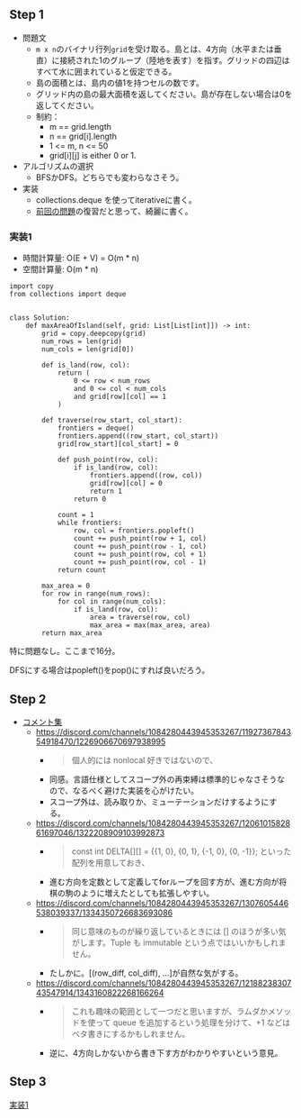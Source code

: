 ## Step 1

- 問題文
  - `m x n`のバイナリ行列`grid`を受け取る。島とは、4方向（水平または垂直）に接続された1のグループ（陸地を表す）を指す。グリッドの四辺はすべて水に囲まれていると仮定できる。
  - 島の面積とは、島内の値1を持つセルの数です。
  - グリッド内の島の最大面積を返してください。島が存在しない場合は0を返してください。
  - 制約：
    - m == grid.length
    - n == grid[i].length
    - 1 <= m, n <= 50
    - grid[i][j] is either 0 or 1.
- アルゴリズムの選択
  - BFSかDFS。どちらでも変わらなさそう。
- 実装
  - collections.deque を使ってiterativeに書く。
  - [前回の問題](https://leetcode.com/problems/number-of-islands/)の復習だと思って、綺麗に書く。

### 実装1

- 時間計算量: O(E + V) = O(m * n)
- 空間計算量: O(m * n)

```python3
import copy
from collections import deque


class Solution:
    def maxAreaOfIsland(self, grid: List[List[int]]) -> int:
        grid = copy.deepcopy(grid)
        num_rows = len(grid)
        num_cols = len(grid[0])

        def is_land(row, col):
            return (
                0 <= row < num_rows
                and 0 <= col < num_cols
                and grid[row][col] == 1
            )
        
        def traverse(row_start, col_start):
            frontiers = deque()
            frontiers.append((row_start, col_start))
            grid[row_start][col_start] = 0
            
            def push_point(row, col):
                if is_land(row, col):
                    frontiers.append((row, col))
                    grid[row][col] = 0
                    return 1
                return 0
            
            count = 1
            while frontiers:
                row, col = frontiers.popleft()
                count += push_point(row + 1, col)
                count += push_point(row - 1, col)
                count += push_point(row, col + 1)
                count += push_point(row, col - 1)
            return count
        
        max_area = 0
        for row in range(num_rows):
            for col in range(num_cols):
                if is_land(row, col):
                    area = traverse(row, col)
                    max_area = max(max_area, area)
        return max_area
```

特に問題なし。ここまで16分。

DFSにする場合はpopleft()をpop()にすれば良いだろう。

## Step 2

- [コメント集](https://docs.google.com/document/d/11HV35ADPo9QxJOpJQ24FcZvtvioli770WWdZZDaLOfg/edit?tab=t.0#heading=h.f28i04p206ak)
  - https://discord.com/channels/1084280443945353267/1192736784354918470/1226906670697938995
    - > 個人的には nonlocal 好きではないので、
    - 同感。言語仕様としてスコープ外の再束縛は標準的じゃなさそうなので、なるべく避けた実装を心がけたい。
    - スコープ外は、読み取りか、ミューテーションだけするようにする。
  - https://discord.com/channels/1084280443945353267/1206101582861697046/1322208909103992873
    - > const int DELTA[][] = {{1, 0}, {0, 1}, {-1, 0}, {0, -1}}; といった配列を用意しておき、
    - 進む方向を定数として定義してforループを回す方が、進む方向が将棋の駒のように増えたとしても拡張しやすい。
  - https://discord.com/channels/1084280443945353267/1307605446538039337/1334350726683693086
    - > 同じ意味のものが繰り返しているときには [] のほうが多い気がします。Tuple も immutable という点ではいいかもしれません。
    - たしかに。[(row_diff, col_diff), ...]が自然な気がする。
  - https://discord.com/channels/1084280443945353267/1218823830743547914/1343160822268166264
    - > これも趣味の範囲として一つだと思いますが、ラムダかメソッドを使って queue を追加するという処理を分けて、+1 などはベタ書きにするかもしれません。
    - 逆に、4方向しかないから書き下す方がわかりやすいという意見。

## Step 3

[実装1](#実装1)
